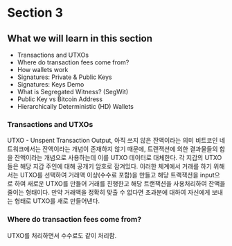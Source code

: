 # Section 3

## What we will learn in this section
- Transactions and UTXOs
- Where do transaction fees come from?
- How wallets work
- Signatures: Private & Public Keys
- Signatures: Keys Demo
- What is Segregated Witness? (SegWit)
- Public Key vs Bitcoin Address
- Hierarchically Deterministic (HD) Wallets

### Transactions and UTXOs
UTXO - Unspent Transaction Output, 아직 쓰지 않은 잔액이라는 의미
비트코인 네트워크에서는 잔액이라는 개념이 존재하지 않기 때문에, 트랜잭션에 의한 결과물들의 합을 잔액이라는 개념으로 사용하는데 이를 UTXO 데이터로 대체한다.
각 지갑의 UTXO들은 해당 지갑 주인에 대해 공개키 암호로 잠겨있다.
이러한 체계에서 거래를 하기 위해서는 UTXO를 선택하여 거래액 이상(수수료 포함)을 만들고 해당 트랙잭션을 input으로 하여 새로운 UTXO를 만들어 거래를 진행한고 해당 트랜잭션을 사용처리하여 잔액을 줄이는 형태이다. 만약 거래액을 정확히 맞출 수 없다면 초과분에 대하여 자신에게 보내는 형태로 UTXO를 새로 만들어낸다.

### Where do transaction fees come from?
UTXO를 처리하면서 수수료도 같이 처리함.
